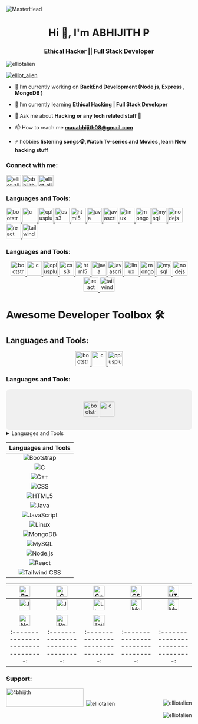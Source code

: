 ![MasterHead](https://user-images.githubusercontent.com/10498744/210012254-234538ff-d198-48aa-8964-37e6fd45d227.gif)
<h1 align="center">Hi 👋, I'm ABHIJITH P</h1>
<h3 align="center">Ethical Hacker || Full Stack Developer</h3>
<p align="left"> <img src="https://komarev.com/ghpvc/?username=elliotalien&label=Profile%20views&color=0e75b6&style=flat" alt="elliotalien" /> </p>

<p align="left"> <a href="https://twitter.com/elliot_alien" target="blank"><img src="https://img.shields.io/twitter/follow/elliot_alien?logo=twitter&style=for-the-badge" alt="elliot_alien" /></a> </p>

- 🔭 I’m currently working on **BackEnd Development (Node js, Express , MongoDB )**

- 🌱 I’m currently learning **Ethical Hacking | Full Stack Developer**

- 💬 Ask me about **Hacking or any tech related stuff 🤩**

- 📫 How to reach me **mauabhijith08@gmail.com**

- ⚡ hobbies **listening songs🎧,Watch Tv-series and Movies ,learn New hacking stuff**

<h3 align="left">Connect with me:</h3>
<p align="left">
<a href="https://twitter.com/elliot_alien" target="blank"><img align="center" src="https://raw.githubusercontent.com/rahuldkjain/github-profile-readme-generator/master/src/images/icons/Social/twitter.svg" alt="elliot_alien" height="30" width="40" /></a>
<a href="https://linkedin.com/in/abhijith-p-408a18249" target="blank"><img align="center" src="https://raw.githubusercontent.com/rahuldkjain/github-profile-readme-generator/master/src/images/icons/Social/linked-in-alt.svg" alt="abhijith-p-408a18249" height="30" width="40" /></a>
<a href="https://instagram.com/elliot_alien_" target="blank"><img align="center" src="https://raw.githubusercontent.com/rahuldkjain/github-profile-readme-generator/master/src/images/icons/Social/instagram.svg" alt="elliot_alien_" height="30" width="40" /></a>
</p>

<h3 align="left">Languages and Tools:</h3>
<p align="left"><a href="https://getbootstrap.com" target="_blank" rel="noreferrer"> <img src="https://raw.githubusercontent.com/devicons/devicon/master/icons/bootstrap/bootstrap-plain-wordmark.svg" alt="bootstrap" width="40" height="40"/> </a> <a href="https://www.cprogramming.com/" target="_blank" rel="noreferrer"> <img src="https://raw.githubusercontent.com/devicons/devicon/master/icons/c/c-original.svg" alt="c" width="40" height="40"/> </a> <a href="https://www.w3schools.com/cpp/" target="_blank" rel="noreferrer"> <img src="https://raw.githubusercontent.com/devicons/devicon/master/icons/cplusplus/cplusplus-original.svg" alt="cplusplus" width="40" height="40"/> </a> <a href="https://www.w3schools.com/css/" target="_blank" rel="noreferrer"> <img src="https://raw.githubusercontent.com/devicons/devicon/master/icons/css3/css3-original-wordmark.svg" alt="css3" width="40" height="40"/> </a> <a href="https://www.w3.org/html/" target="_blank" rel="noreferrer"> <img src="https://raw.githubusercontent.com/devicons/devicon/master/icons/html5/html5-original-wordmark.svg" alt="html5" width="40" height="40"/> </a> <a href="https://www.java.com" target="_blank" rel="noreferrer"> <img src="https://raw.githubusercontent.com/devicons/devicon/master/icons/java/java-original.svg" alt="java" width="40" height="40"/> </a> <a href="https://developer.mozilla.org/en-US/docs/Web/JavaScript" target="_blank" rel="noreferrer"> <img src="https://raw.githubusercontent.com/devicons/devicon/master/icons/javascript/javascript-original.svg" alt="javascript" width="40" height="40"/> </a> <a href="https://www.linux.org/" target="_blank" rel="noreferrer"> <img src="https://raw.githubusercontent.com/devicons/devicon/master/icons/linux/linux-original.svg" alt="linux" width="40" height="40"/> </a> <a href="https://www.mongodb.com/" target="_blank" rel="noreferrer"> <img src="https://raw.githubusercontent.com/devicons/devicon/master/icons/mongodb/mongodb-original-wordmark.svg" alt="mongodb" width="40" height="40"/> </a> <a href="https://www.mysql.com/" target="_blank" rel="noreferrer"> <img src="https://raw.githubusercontent.com/devicons/devicon/master/icons/mysql/mysql-original-wordmark.svg" alt="mysql" width="40" height="40"/> </a> <a href="https://nodejs.org" target="_blank" rel="noreferrer"> <img src="https://raw.githubusercontent.com/devicons/devicon/master/icons/nodejs/nodejs-original-wordmark.svg" alt="nodejs" width="40" height="40"/> </a> <a href="https://reactjs.org/" target="_blank" rel="noreferrer"> <img src="https://raw.githubusercontent.com/devicons/devicon/master/icons/react/react-original-wordmark.svg" alt="react" width="40" height="40"/> </a> <a href="https://tailwindcss.com/" target="_blank" rel="noreferrer"> <img src="https://www.vectorlogo.zone/logos/tailwindcss/tailwindcss-icon.svg" alt="tailwind" width="40" height="40"/> </a> </p>


### Languages and Tools:

<p align="center">
  <a href="https://getbootstrap.com" target="_blank" rel="noreferrer">
    <img src="https://raw.githubusercontent.com/devicons/devicon/master/icons/bootstrap/bootstrap-plain-wordmark.svg" alt="bootstrap" width="40" height="40"/>
  </a>
  <a href="https://www.cprogramming.com/" target="_blank" rel="noreferrer">
    <img src="https://raw.githubusercontent.com/devicons/devicon/master/icons/c/c-original.svg" alt="c" width="40" height="40"/>
  </a>
  <a href="https://www.w3schools.com/cpp/" target="_blank" rel="noreferrer">
    <img src="https://raw.githubusercontent.com/devicons/devicon/master/icons/cplusplus/cplusplus-original.svg" alt="cplusplus" width="40" height="40"/>
  </a>
  <a href="https://www.w3schools.com/css/" target="_blank" rel="noreferrer">
    <img src="https://raw.githubusercontent.com/devicons/devicon/master/icons/css3/css3-original-wordmark.svg" alt="css3" width="40" height="40"/>
  </a>
  <a href="https://www.w3.org/html/" target="_blank" rel="noreferrer">
    <img src="https://raw.githubusercontent.com/devicons/devicon/master/icons/html5/html5-original-wordmark.svg" alt="html5" width="40" height="40"/>
  </a>
  <a href="https://www.java.com" target="_blank" rel="noreferrer">
    <img src="https://raw.githubusercontent.com/devicons/devicon/master/icons/java/java-original.svg" alt="java" width="40" height="40"/>
  </a>
  <a href="https://developer.mozilla.org/en-US/docs/Web/JavaScript" target="_blank" rel="noreferrer">
    <img src="https://raw.githubusercontent.com/devicons/devicon/master/icons/javascript/javascript-original.svg" alt="javascript" width="40" height="40"/>
  </a>
  <a href="https://www.linux.org/" target="_blank" rel="noreferrer">
    <img src="https://raw.githubusercontent.com/devicons/devicon/master/icons/linux/linux-original.svg" alt="linux" width="40" height="40"/>
  </a>
  <a href="https://www.mongodb.com/" target="_blank" rel="noreferrer">
    <img src="https://raw.githubusercontent.com/devicons/devicon/master/icons/mongodb/mongodb-original-wordmark.svg" alt="mongodb" width="40" height="40"/>
  </a>
  <a href="https://www.mysql.com/" target="_blank" rel="noreferrer">
    <img src="https://raw.githubusercontent.com/devicons/devicon/master/icons/mysql/mysql-original-wordmark.svg" alt="mysql" width="40" height="40"/>
  </a>
  <a href="https://nodejs.org" target="_blank" rel="noreferrer">
    <img src="https://raw.githubusercontent.com/devicons/devicon/master/icons/nodejs/nodejs-original-wordmark.svg" alt="nodejs" width="40" height="40"/>
  </a>
  <a href="https://reactjs.org/" target="_blank" rel="noreferrer">
    <img src="https://raw.githubusercontent.com/devicons/devicon/master/icons/react/react-original-wordmark.svg" alt="react" width="40" height="40"/>
  </a>
  <a href="https://tailwindcss.com/" target="_blank" rel="noreferrer">
    <img src="https://www.vectorlogo.zone/logos/tailwindcss/tailwindcss-icon.svg" alt="tailwind" width="40" height="40"/>
  </a>
</p>




# Awesome Developer Toolbox 🛠️

## Languages and Tools:

<p align="center">
  <a href="https://getbootstrap.com" target="_blank" rel="noreferrer">
    <img src="https://raw.githubusercontent.com/devicons/devicon/master/icons/bootstrap/bootstrap-plain-wordmark.svg" alt="bootstrap" width="40" height="40"/>
  </a>
  <a href="https://www.cprogramming.com/" target="_blank" rel="noreferrer">
    <img src="https://raw.githubusercontent.com/devicons/devicon/master/icons/c/c-original.svg" alt="c" width="40" height="40"/>
  </a>
  <a href="https://www.w3schools.com/cpp/" target="_blank" rel="noreferrer">
    <img src="https://raw.githubusercontent.com/devicons/devicon/master/icons/cplusplus/cplusplus-original.svg" alt="cplusplus" width="40" height="40"/>
  </a>
  <!-- Add more icons as needed -->
</p>


### Languages and Tools:

<div style="background-color: #f0f0f0; padding: 20px; border-radius: 10px;">
  <p align="center">
    <a href="https://getbootstrap.com" target="_blank" rel="noreferrer">
      <img src="https://raw.githubusercontent.com/devicons/devicon/master/icons/bootstrap/bootstrap-plain-wordmark.svg" alt="bootstrap" width="40" height="40"/>
    </a>
    <a href="https://www.cprogramming.com/" target="_blank" rel="noreferrer">
      <img src="https://raw.githubusercontent.com/devicons/devicon/master/icons/c/c-original.svg" alt="c" width="40" height="40"/>
    </a>
    <!-- Add more icons as needed -->
  </p>
</div>


<details>
  <summary>Languages and Tools</summary>
  <p align="left">
    <a href="https://getbootstrap.com" target="_blank" rel="noreferrer"> 
      <img src="https://raw.githubusercontent.com/devicons/devicon/master/icons/bootstrap/bootstrap-plain-wordmark.svg" alt="bootstrap" width="20" height="20"/> 
    </a>
    <a href="https://www.cprogramming.com/" target="_blank" rel="noreferrer"> 
      <img src="https://raw.githubusercontent.com/devicons/devicon/master/icons/c/c-original.svg" alt="c" width="20" height="20"/> 
    </a>
    <a href="https://www.w3schools.com/cpp/" target="_blank" rel="noreferrer"> 
      <img src="https://raw.githubusercontent.com/devicons/devicon/master/icons/cplusplus/cplusplus-original.svg" alt="cplusplus" width="20" height="20"/> 
    </a>
    <a href="https://www.w3schools.com/css/" target="_blank" rel="noreferrer"> 
      <img src="https://raw.githubusercontent.com/devicons/devicon/master/icons/css3/css3-original-wordmark.svg" alt="css3" width="20" height="20"/> 
    </a>
    <a href="https://www.w3.org/html/" target="_blank" rel="noreferrer"> 
      <img src="https://raw.githubusercontent.com/devicons/devicon/master/icons/html5/html5-original-wordmark.svg" alt="html5" width="20" height="20"/> 
    </a>
    <a href="https://www.java.com" target="_blank" rel="noreferrer"> 
      <img src="https://raw.githubusercontent.com/devicons/devicon/master/icons/java/java-original.svg" alt="java" width="20" height="20"/> 
    </a>
    <a href="https://developer.mozilla.org/en-US/docs/Web/JavaScript" target="_blank" rel="noreferrer"> 
      <img src="https://raw.githubusercontent.com/devicons/devicon/master/icons/javascript/javascript-original.svg" alt="javascript" width="20" height="20"/> 
    </a>
    <a href="https://www.linux.org/" target="_blank" rel="noreferrer"> 
      <img src="https://raw.githubusercontent.com/devicons/devicon/master/icons/linux/linux-original.svg" alt="linux" width="20" height="20"/> 
    </a>
    <a href="https://www.mongodb.com/" target="_blank" rel="noreferrer"> 
      <img src="https://raw.githubusercontent.com/devicons/devicon/master/icons/mongodb/mongodb-original-wordmark.svg" alt="mongodb" width="20" height="20"/> 
    </a>
    <a href="https://www.mysql.com/" target="_blank" rel="noreferrer"> 
      <img src="https://raw.githubusercontent.com/devicons/devicon/master/icons/mysql/mysql-original-wordmark.svg" alt="mysql" width="20" height="20"/> 
    </a>
    <a href="https://nodejs.org" target="_blank" rel="noreferrer"> 
      <img src="https://raw.githubusercontent.com/devicons/devicon/master/icons/nodejs/nodejs-original-wordmark.svg" alt="nodejs" width="20" height="20"/> 
    </a>
    <a href="https://reactjs.org/" target="_blank" rel="noreferrer"> 
      <img src="https://raw.githubusercontent.com/devicons/devicon/master/icons/react/react-original-wordmark.svg" alt="react" width="20" height="20"/> 
    </a>
    <a href="https://tailwindcss.com/" target="_blank" rel="noreferrer"> 
      <img src="https://www.vectorlogo.zone/logos/tailwindcss/tailwindcss-icon.svg" alt="tailwind" width="20" height="20"/> 
    </a>
  </p>
</details>



|       Languages and Tools        |
|:--------------------------------:|
| ![Bootstrap](https://raw.githubusercontent.com/devicons/devicon/master/icons/bootstrap/bootstrap-plain-wordmark.svg) |
| ![C](https://raw.githubusercontent.com/devicons/devicon/master/icons/c/c-original.svg) |
| ![C++](https://raw.githubusercontent.com/devicons/devicon/master/icons/cplusplus/cplusplus-original.svg) |
| ![CSS](https://raw.githubusercontent.com/devicons/devicon/master/icons/css3/css3-original-wordmark.svg) |
| ![HTML5](https://raw.githubusercontent.com/devicons/devicon/master/icons/html5/html5-original-wordmark.svg) |
| ![Java](https://raw.githubusercontent.com/devicons/devicon/master/icons/java/java-original.svg) |
| ![JavaScript](https://raw.githubusercontent.com/devicons/devicon/master/icons/javascript/javascript-original.svg) |
| ![Linux](https://raw.githubusercontent.com/devicons/devicon/master/icons/linux/linux-original.svg) |
| ![MongoDB](https://raw.githubusercontent.com/devicons/devicon/master/icons/mongodb/mongodb-original-wordmark.svg) |
| ![MySQL](https://raw.githubusercontent.com/devicons/devicon/master/icons/mysql/mysql-original-wordmark.svg) |
| ![Node.js](https://raw.githubusercontent.com/devicons/devicon/master/icons/nodejs/nodejs-original-wordmark.svg) |
| ![React](https://raw.githubusercontent.com/devicons/devicon/master/icons/react/react-original-wordmark.svg) |
| ![Tailwind CSS](https://www.vectorlogo.zone/logos/tailwindcss/tailwindcss-icon.svg) |


| <img src="https://raw.githubusercontent.com/devicons/devicon/master/icons/bootstrap/bootstrap-plain-wordmark.svg" alt="Bootstrap" width="30" height="30"/> | <img src="https://raw.githubusercontent.com/devicons/devicon/master/icons/c/c-original.svg" alt="C" width="30" height="30"/> | <img src="https://raw.githubusercontent.com/devicons/devicon/master/icons/cplusplus/cplusplus-original.svg" alt="C++" width="30" height="30"/> | <img src="https://raw.githubusercontent.com/devicons/devicon/master/icons/css3/css3-original-wordmark.svg" alt="CSS" width="30" height="30"/> | <img src="https://raw.githubusercontent.com/devicons/devicon/master/icons/html5/html5-original-wordmark.svg" alt="HTML5" width="30" height="30"/> |
|:--------------------------------:|:--------------------------------:|:--------------------------------:|:--------------------------------:|:--------------------------------:|
| <img src="https://raw.githubusercontent.com/devicons/devicon/master/icons/java/java-original.svg" alt="Java" width="30" height="30"/> | <img src="https://raw.githubusercontent.com/devicons/devicon/master/icons/javascript/javascript-original.svg" alt="JavaScript" width="30" height="30"/> | <img src="https://raw.githubusercontent.com/devicons/devicon/master/icons/linux/linux-original.svg" alt="Linux" width="30" height="30"/> | <img src="https://raw.githubusercontent.com/devicons/devicon/master/icons/mongodb/mongodb-original-wordmark.svg" alt="MongoDB" width="30" height="30"/> | <img src="https://raw.githubusercontent.com/devicons/devicon/master/icons/mysql/mysql-original-wordmark.svg" alt="MySQL" width="30" height="30"/> |
||
| <img src="https://raw.githubusercontent.com/devicons/devicon/master/icons/nodejs/nodejs-original-wordmark.svg" alt="Node.js" width="30" height="30"/> | <img src="https://raw.githubusercontent.com/devicons/devicon/master/icons/react/react-original-wordmark.svg" alt="React" width="30" height="30"/> | <img src="https://www.vectorlogo.zone/logos/tailwindcss/tailwindcss-icon.svg" alt="Tailwind CSS" width="30" height="30"/> | | |
|:--------------------------------:|:--------------------------------:|:--------------------------------:|:--------------------------------:|:--------------------------------:|


<h3 align="left">Support:</h3>
<p><a href="https://www.buymeacoffee.com/4bhijith"> <img align="left" src="https://cdn.buymeacoffee.com/buttons/v2/default-yellow.png" height="50" width="210" alt="4bhijith" /></a></p>
<br>
<p><img align="right" src="https://github-readme-stats.vercel.app/api/top-langs?username=elliotalien&show_icons=true&locale=en&layout=compact" alt="elliotalien" /></p>

<p>&nbsp;<img align="center" src="https://github-readme-stats.vercel.app/api?username=elliotalien&show_icons=true&locale=en" alt="elliotalien" /></p>

<p><img align="right" src="https://github-readme-streak-stats.herokuapp.com/?user=elliotalien&" alt="elliotalien" /></p>

